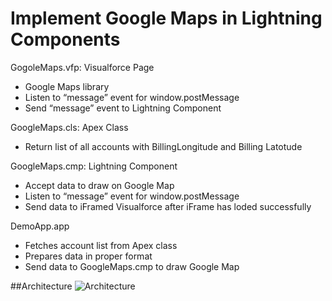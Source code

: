 # Implement Google Maps in Lightning Components

GogoleMaps.vfp: Visualforce Page
- Google Maps library 
- Listen to “message” event for window.postMessage
- Send “message” event to Lightning Component

GoogleMaps.cls: Apex Class
- Return list of all accounts with BillingLongitude and Billing Latotude

GoogleMaps.cmp: Lightning Component
- Accept data to draw on Google Map
- Listen to “message” event for window.postMessage
- Send data to iFramed Visualforce after iFrame has loded successfully

DemoApp.app
- Fetches account list from Apex class
- Prepares data in proper format
- Send data to GoogleMaps.cmp to draw Google Map

##Architecture
![Architecture](https://github.com/jrattanpal/Blog-GoogleMapsSample/blob/master/Resources/Assets/GoogleMapsLightningComponents-Architecture.png)